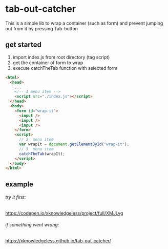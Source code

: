 # tab-out-catcher

This is a simple lib to wrap a container (such as form) and prevent jumping out from it by pressing Tab-button

## get started

1. import index.js from root directory (tag script)
2. get the container of form to wrap
3. execute catchTheTab function with selected form

```html
<html>
  <head>
    ...
    <!-- 1 menu item -->
    <script src="./index.js"></script>
  </head>
  <body>
    <form id="wrap-it">
      <input />
      <input />
      <input />
    </form>
    <script>
      // 2  menu item
      var wrapIt = document.getElementById("wrap-it");
      // 3  menu item
      catchTheTab(wrapIt);
    </script>
  </body>
</html>
```

## example

###### try it first:

https://codepen.io/xknowledgeless/project/full/XMJLvg

###### if something went wrong:

https://xknowledgeless.github.io/tab-out-catcher/
